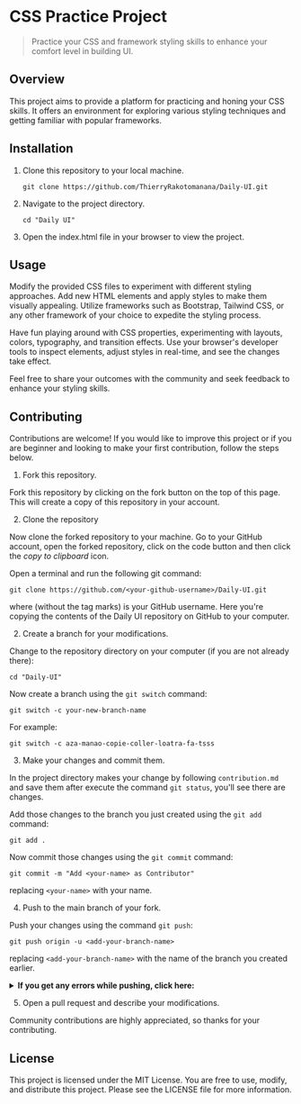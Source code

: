 # CSS Practice Project

> Practice your CSS and framework styling skills to enhance your comfort level in building UI.

## Overview

This project aims to provide a platform for practicing and honing your CSS skills. It offers an environment for exploring various styling techniques and getting familiar with popular frameworks.

## Installation

1. Clone this repository to your local machine.
   ```shell
   git clone https://github.com/ThierryRakotomanana/Daily-UI.git

2. Navigate to the project directory.
    ```shell
    cd "Daily UI"

3. Open the index.html file in your browser to view the project.

## Usage

Modify the provided CSS files to experiment with different styling approaches. Add new HTML elements and apply styles to make them visually appealing. Utilize frameworks such as Bootstrap, Tailwind CSS, or any other framework of your choice to expedite the styling process.

Have fun playing around with CSS properties, experimenting with layouts, colors, typography, and transition effects. Use your browser's developer tools to inspect elements, adjust styles in real-time, and see the changes take effect.

Feel free to share your outcomes with the community and seek feedback to enhance your styling skills.

## Contributing

Contributions are welcome! If you would like to improve this project or if you are beginner and looking to make your first contribution, follow the steps below.

1. Fork this repository.

Fork this repository by clicking on the fork button on the top of this page.
This will create a copy of this repository in your account.

2. Clone the repository

Now clone the forked repository to your machine. Go to your GitHub account, open the forked repository, click on the code button and then click the _copy to clipboard_ icon.

Open a terminal and run the following git command:

```shell
git clone https://github.com/<your-github-username>/Daily-UI.git
```

where <your-github-username> (without the tag marks) is your GitHub username. Here you're copying the contents of the Daily UI repository on GitHub to your computer.

2. Create a branch for your modifications.

Change to the repository directory on your computer (if you are not already there):

```shell
cd "Daily-UI"
```

Now create a branch using the `git switch` command:

```
git switch -c your-new-branch-name
```

For example:

```
git switch -c aza-manao-copie-coller-loatra-fa-tsss
```

3. Make your changes and commit them.


In the project directory makes your change by following `contribution.md` and save them after execute the command `git status`, you'll see there are changes.

Add those changes to the branch you just created using the `git add` command:

```shell
git add .
```

Now commit those changes using the `git commit` command:

```shell
git commit -m "Add <your-name> as Contributor"
```

replacing `<your-name>` with your name.

4. Push to the main branch of your fork.

Push your changes using the command `git push`:

```shell
git push origin -u <add-your-branch-name>
```

replacing `<add-your-branch-name>` with the name of the branch you created earlier.

<details>
<summary> <strong>If you get any errors while pushing, click here:</strong> </summary>

* ### Authentication Error
     <pre>remote: Support for password authentication was removed on August 13, 2021. Please use a personal access token instead.
  remote: Please see https://github.blog/2020-12-15-token-authentication-requirements-for-git-operations/ for more information.
  fatal: Authentication failed for 'https://github.com/<your-username>/first-contributions.git/'</pre>  
   Go to [GitHub's tutorial](https://docs.github.com/en/authentication/connecting-to-github-with-ssh/adding-a-new-ssh-key-to-your-github-account) on generating and configuring an SSH key to your account.

</details>

5. Open a pull request and describe your modifications.

Community contributions are highly appreciated, so thanks for your contributing.

## License

This project is licensed under the MIT License. You are free to use, modify, and distribute this project. Please see the LICENSE file for more information.
